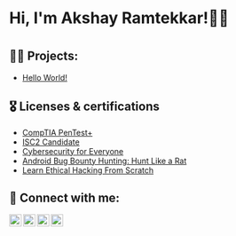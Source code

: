 <h1>Hi, I'm Akshay Ramtekkar!👋🏻 <h1>

<h2>👨‍💻 Projects:</h2>

- [Hello World!](https://github.com/iamakky24/Hello-World)

<h2>🎖️ Licenses & certifications</h2>

- [CompTIA PenTest+](https://tryhackme-certificates.s3-eu-west-1.amazonaws.com/THM-LQPDLRYCT4.png)
- [ISC2 Candidate](https://www.credly.com/badges/ab8eb252-3eb7-4e8a-8c23-632d83e8dbd1/linked_in_profile)
- [Cybersecurity for Everyone](https://coursera.org/verify/ZRNMCETD7U6C)
- [Android Bug Bounty Hunting: Hunt Like a Rat](https://codered.eccouncil.org/certificate/42694cb4-c07f-4582-bdef-f8b4ae374547?logged=true)
- [Learn Ethical Hacking From Scratch](https://www.udemy.com)

<h2> 🤳 Connect with me:</h2>

[<img align="left" alt="AkshayRamtekkar | YouTube" width="22px" src="https://cdn.jsdelivr.net/npm/simple-icons@v3/icons/youtube.svg" />][youtube]
[<img align="left" alt="AkshayRamtekkar | Twitter" width="22px" src="https://cdn.jsdelivr.net/npm/simple-icons@v3/icons/twitter.svg" />][twitter]
[<img align="left" alt="AkshayRamtekkar | LinkedIn" width="22px" src="https://cdn.jsdelivr.net/npm/simple-icons@v3/icons/linkedin.svg" />][linkedin]
[<img align="left" alt="AkshayRamtekkar | Instagram" width="22px" src="https://cdn.jsdelivr.net/npm/simple-icons@v3/icons/instagram.svg" />][instagram]

[twitter]: https://twitter.com/iamakky24
[youtube]: https://www.youtube.com/channel/UCd6tC5pO78ClYZrT2gyUPsQ
[instagram]: https://www.instagram.com/iamakky24
[linkedin]: https://linkedin.com/in/iamakky24

<!--
**iamakky24/iamakky24** is a ✨ _special_ ✨ repository because its `README.md` (this file) appears on your GitHub profile.

Here are some ideas to get you started:

- 🔭 I’m currently working on ...
- 🌱 I’m currently learning ...
- 👯 I’m looking to collaborate on ...
- 🤔 I’m looking for help with ...
- 💬 Ask me about ...
- 📫 How to reach me: ...
- 😄 Pronouns: ...
- ⚡ Fun fact: ...
-->
